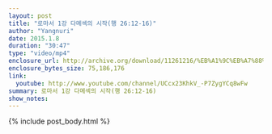 ```yaml
---
layout: post
title: "로마서 1강 다메섹의 시작(행 26:12-16)"
author: "Yangnuri"
date: 2015.1.8
duration: "30:47"
type: "video/mp4"
enclosure_url: http://archive.org/download/11261216/%EB%A1%9C%EB%A7%88%EC%84%9C%201%EA%B0%95%20%EB%8B%A4%EB%A9%94%EC%84%B9%EC%9D%98%20%EC%8B%9C%EC%9E%91%20%28%ED%96%8926%3B12-16%29.mp4
enclosure_bytes_size: 75,186,176
link:
  youtube: http://www.youtube.com/channel/UCcx23KhkV_-P7ZygYCq8wFw
summary: 로마서 1강 다메섹의 시작(행 26:12-16)
show_notes:
---
```


{% include post_body.html %}
